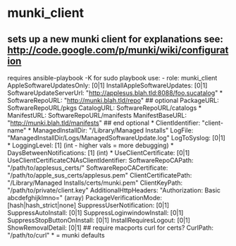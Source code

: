 munki\_client
=====
sets up a new munki client
for explanations see: http://code.google.com/p/munki/wiki/configuration
-----
requires ansible\-playbook \-K for sudo
playbook use:
  \- role: munki\_client
    AppleSoftwareUpdatesOnly: \[0|1\]
    InstallAppleSoftwareUpdates: \[0|1\]
    SoftwareUpdateServerUrl: "http://applesus.blah.tld:8088/foo.sucatalog"
 \*  SoftwareRepoURL: "http://munki.blah.tld/repo"
    \#\# optional
    PackageURL: SoftwareRepoURL/pkgs
    CatalogURL: SoftwareRepoURL/catalogs
 \*  ManifestURL: SoftwareRepoURL/manifests
    ManifestBaseURL: "http://munki.blah.tld/manifests"
    \#\# end optional
 \*  ClientIdentifier: "client-name"
 \*  ManagedInstallDir: "/Library/Managed Installs"
    LogFile: "ManagedInstallDir/Logs/ManagedSoftwareUpdate.log"
    LogToSyslog: \[0|1\]
 \*  LoggingLevel: \[1\] \(int - higher vals = more debugging\)
 \*  DaysBetweenNotifications: \[1\] \(int\)
 \*  UseClientCertificate: \[0|1\]
    UseClientCertificateCNAsClientIdentifier:
    SoftwareRepoCAPath: "/path/to/applesus\_certs/"
    SoftwareRepoCACertificate: "/path/to/apple\_sus\_certs/applesus.pem"
    ClientCertificatePath: "/Library/Managed Installs/certs/munki.pem" 
    ClientKeyPath: "/path/to/private/client.key"
    AdditionalHttpHeaders: "Authorization: Basic abcdefghijklmno=" \(array\)
    PackageVerificationMode: \[hash|hash\_strict|none\]
    SuppressUserNotification: \[0|1\]
    SuppressAutoInstall: \[0|1\]
    SuppressLoginwindowInstall: \[0|1\]
    SuppressStopButtonOnInstall: \[0|1\]
    InstallRequiresLogout: \[0|1\]
    ShowRemovalDetail: \[0|1\]
    \#\# require macports curl for certs?
    CurlPath: "/path/to/curl"
 \* = munki defaults
